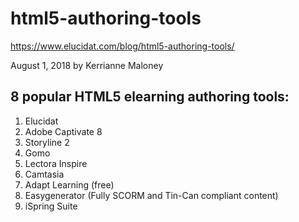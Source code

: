 html5-authoring-tools
===

https://www.elucidat.com/blog/html5-authoring-tools/

August 1, 2018 by Kerrianne Maloney

## 8 popular HTML5 elearning authoring tools:

1. Elucidat
2. Adobe Captivate 8
3. Storyline 2
4. Gomo
5. Lectora Inspire
6. Camtasia
6. Adapt Learning (free)
7. Easygenerator (Fully SCORM and Tin-Can compliant content)
8. iSpring Suite